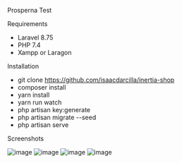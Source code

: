 Prosperna Test

Requirements
* Laravel 8.75
* PHP 7.4
* Xampp or Laragon

Installation

* git clone https://github.com/isaacdarcilla/inertia-shop
* composer install
* yarn install
* yarn run watch
* php artisan key:generate
* php artisan migrate --seed
* php artisan serve

Screenshots

![image](https://user-images.githubusercontent.com/22732118/184830656-55b507c6-5554-42b6-9b98-132d597c145e.png)
![image](https://user-images.githubusercontent.com/22732118/184830727-444c9562-4ffa-4383-a4fa-689ad5f1e919.png)
![image](https://user-images.githubusercontent.com/22732118/184830760-bc3d4c71-ef75-4386-bfba-1b28ee41a102.png)
![image](https://user-images.githubusercontent.com/22732118/184830840-4b86409b-cbc0-4449-99b7-1ae1ec332ed3.png)
